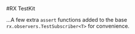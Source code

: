#RX TestKit

...A few extra `assert` functions added to the base `rx.observers.TestSubscriber<T>` for convenience.
